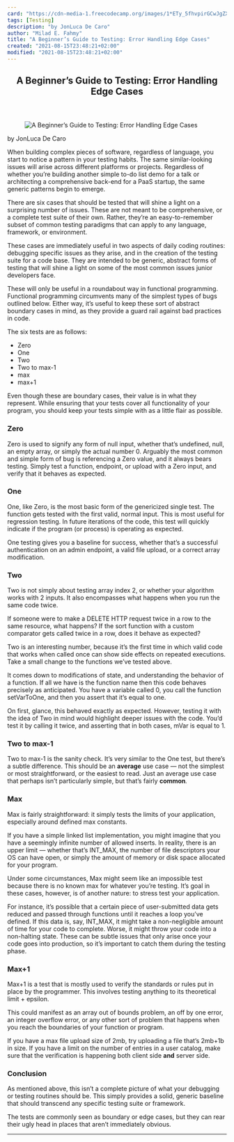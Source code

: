 ```yaml
---
card: "https://cdn-media-1.freecodecamp.org/images/1*ETy_5fhvpirGCwJgZXwuRw.jpeg"
tags: [Testing]
description: "by JonLuca De Caro"
author: "Milad E. Fahmy"
title: "A Beginner’s Guide to Testing: Error Handling Edge Cases"
created: "2021-08-15T23:48:21+02:00"
modified: "2021-08-15T23:48:21+02:00"
---
```

<div class="site-wrapper">
<main id="site-main" class="site-main outer">
<div class="inner">
<article class="post-full post tag-testing tag-computer-science tag-programming tag-coding tag-tech ">
<header class="post-full-header">
<h1 class="post-full-title">A Beginner’s Guide to Testing: Error Handling Edge Cases</h1>
</header>
<figure class="post-full-image">
<picture>
<source media="(max-width: 700px)" sizes="1px" srcset="data:image/gif;base64,R0lGODlhAQABAIAAAAAAAP///yH5BAEAAAAALAAAAAABAAEAAAIBRAA7 1w">
<source media="(min-width: 701px)" sizes="(max-width: 800px) 400px,
(max-width: 1170px) 700px,
1400px" srcset="https://cdn-media-1.freecodecamp.org/images/1*ETy_5fhvpirGCwJgZXwuRw.jpeg 300w,
https://cdn-media-1.freecodecamp.org/images/1*ETy_5fhvpirGCwJgZXwuRw.jpeg 600w,
https://cdn-media-1.freecodecamp.org/images/1*ETy_5fhvpirGCwJgZXwuRw.jpeg 1000w,
https://cdn-media-1.freecodecamp.org/images/1*ETy_5fhvpirGCwJgZXwuRw.jpeg 2000w">
<img onerror="this.style.display='none'" src="https://cdn-media-1.freecodecamp.org/images/1*ETy_5fhvpirGCwJgZXwuRw.jpeg" alt="A Beginner’s Guide to Testing: Error Handling Edge Cases">
</picture>
</figure>
<section class="post-full-content">
<div class="post-content medium-migrated-article">
<p>by JonLuca De Caro</p><p>When building complex pieces of software, regardless of language, you start to notice a pattern in your testing habits. The same similar-looking issues will arise across different platforms or projects. Regardless of whether you’re building another simple to-do list demo for a talk or architecting a comprehensive back-end for a PaaS startup, the same generic patterns begin to emerge.</p><p>There are six cases that should be tested that will shine a light on a surprising number of issues. These are not meant to be comprehensive, or a complete test suite of their own. Rather, they’re an easy-to-remember subset of common testing paradigms that can apply to any language, framework, or environment.</p><p>These cases are immediately useful in two aspects of daily coding routines: debugging specific issues as they arise, and in the creation of the testing suite for a code base. They are intended to be generic, abstract forms of testing that will shine a light on some of the most common issues junior developers face.</p><p>These will only be useful in a roundabout way in functional programming. Functional programming circumvents many of the simplest types of bugs outlined below. Either way, it’s useful to keep these sort of abstract boundary cases in mind, as they provide a guard rail against bad practices in code.</p><p>The six tests are as follows:</p><ul><li>Zero</li><li>One</li><li>Two</li><li>Two to max-1</li><li>max</li><li>max+1</li></ul><p>Even though these are boundary cases, their value is in what they represent. While ensuring that your tests cover all functionality of your program, you should keep your tests simple with as a little flair as possible.</p><h3 id="zero">Zero</h3><p>Zero is used to signify any form of null input, whether that’s undefined, null, an empty array, or simply the actual number 0. Arguably the most common and simple form of bug is referencing a Zero value, and it always bears testing. Simply test a function, endpoint, or upload with a Zero input, and verify that it behaves as expected.</p><h3 id="one">One</h3><p>One, like Zero, is the most basic form of the genericized single test. The function gets tested with the first valid, normal input. This is most useful for regression testing. In future iterations of the code, this test will quickly indicate if the program (or process) is operating as expected.</p><p>One testing gives you a baseline for success, whether that’s a successful authentication on an admin endpoint, a valid file upload, or a correct array modification.</p><h3 id="two">Two</h3><p>Two is not simply about testing array index 2, or whether your algorithm works with 2 inputs. It also encompasses what happens when you run the same code twice.</p><p>If someone were to make a DELETE HTTP request twice in a row to the same resource, what happens? If the sort function with a custom comparator gets called twice in a row, does it behave as expected?</p><p>Two is an interesting number, because it’s the first time in which valid code that works when called once can show side effects on repeated executions. Take a small change to the functions we’ve tested above.</p><p>It comes down to modifications of state, and understanding the behavior of a function. If all we have is the function name then this code behaves precisely as anticipated. You have a variable called 0, you call the function setVarToOne, and then you assert that it’s equal to one.</p><p>On first, glance, this behaved exactly as expected. However, testing it with the idea of Two in mind would highlight deeper issues with the code. You’d test it by calling it twice, and asserting that in both cases, mVar is equal to 1.</p><h3 id="two-to-max-1">Two to max-1</h3><p>Two to max-1 is the sanity check. It’s very similar to the One test, but there’s a subtle difference. This should be an <strong>average</strong> use case — not the simplest or most straightforward, or the easiest to read. Just an average use case that perhaps isn’t particularly simple, but that’s fairly <strong>common</strong><em>.</em></p><h3 id="max">Max</h3><p>Max is fairly straightforward: it simply tests the limits of your application, especially around defined max constants.</p><p>If you have a simple linked list implementation, you might imagine that you have a seemingly infinite number of allowed inserts. In reality, there is an upper limit — whether that’s INT_MAX, the number of file descriptors your OS can have open, or simply the amount of memory or disk space allocated for your program.</p><p>Under some circumstances, Max might seem like an impossible test because there is no known max for whatever you’re testing. It’s goal in these cases, however, is of another nature: to stress test your application.</p><p>For instance, it’s possible that a certain piece of user-submitted data gets reduced and passed through functions until it reaches a loop you’ve defined. If this data is, say, INT_MAX, it might take a non-negligible amount of time for your code to complete. Worse, it might throw your code into a non-halting state. These can be subtle issues that only arise once your code goes into production, so it’s important to catch them during the testing phase.</p><h3 id="max-1">Max+1</h3><p>Max+1 is a test that is mostly used to verify the standards or rules put in place by the programmer. This involves testing anything to its theoretical limit + epsilon.</p><p>This could manifest as an array out of bounds problem, an off by one error, an integer overflow error, or any other sort of problem that happens when you reach the boundaries of your function or program.</p><p>If you have a max file upload size of 2mb, try uploading a file that’s 2mb+1b in size. If you have a limit on the number of entries in a user catalog, make sure that the verification is happening both client side <strong>and</strong><em> </em>server side.</p><h3 id="conclusion">Conclusion</h3><p>As mentioned above, this isn’t a complete picture of what your debugging or testing routines should be. This simply provides a solid, generic baseline that should transcend any specific testing suite or framework.</p><p>The tests are commonly seen as boundary or edge cases, but they can rear their ugly head in places that aren’t immediately obvious.</p>
</div>
<hr>
</section>
</article>
</div>
</main>
</div>
<!-- Google Tag Manager (noscript) -->
<!-- End Google Tag Manager (noscript) -->
